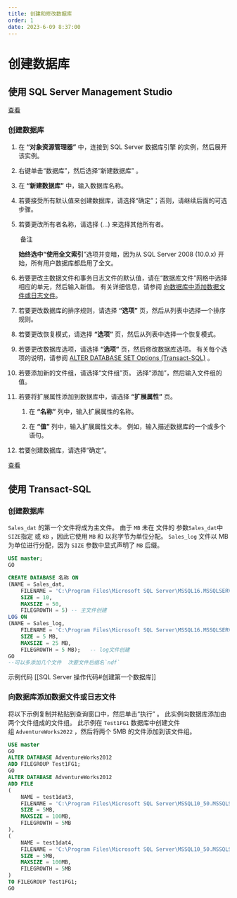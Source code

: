 ```yaml
---
title: 创建和修改数据库
order: 1
date: 2023-6-09 8:37:00
---
```


# 创建数据库

## 使用 SQL Server Management Studio

[查看](https://learn.microsoft.com/zh-cn/sql/relational-databases/databases/create-a-database?view=sql-server-ver16#create-a-database-1)

### 创建数据库

1. 在 **“对象资源管理器”** 中，连接到 SQL Server 数据库引擎 的实例，然后展开该实例。
    
2. 右键单击“数据库”，然后选择“新建数据库” 。
    
3. 在 **“新建数据库”** 中，输入数据库名称。
    
4. 若要接受所有默认值来创建数据库，请选择“确定”；否则，请继续后面的可选步骤。
    
5. 若要更改所有者名称，请选择 (…) 来选择其他所有者。
    
     备注
    
    **始终选中“使用全文索引**”选项并变暗，因为从 SQL Server 2008 (10.0.x) 开始，所有用户数据库都启用了全文。
    
6. 若要更改主数据文件和事务日志文件的默认值，请在“数据库文件”网格中选择相应的单元，然后输入新值。 有关详细信息，请参阅 [向数据库中添加数据文件或日志文件](https://learn.microsoft.com/zh-cn/sql/relational-databases/databases/add-data-or-log-files-to-a-database?view=sql-server-ver16)。
    
7. 若要更改数据库的排序规则，请选择 **“选项”** 页，然后从列表中选择一个排序规则。
    
8. 若要更改恢复模式，请选择 **“选项”** 页，然后从列表中选择一个恢复模式。
    
9. 若要更改数据库选项，请选择 **“选项”** 页，然后修改数据库选项。 有关每个选项的说明，请参阅 [ALTER DATABASE SET Options (Transact-SQL)](https://learn.microsoft.com/zh-cn/sql/t-sql/statements/alter-database-transact-sql-set-options?view=sql-server-ver16) 。
    
10. 若要添加新的文件组，请选择“文件组”页。 选择“添加”，然后输入文件组的值。
    
11. 若要将扩展属性添加到数据库中，请选择 **“扩展属性”** 页。
    
    1. 在 **“名称”** 列中，输入扩展属性的名称。
        
    2. 在 **“值”** 列中，输入扩展属性文本。 例如，输入描述数据库的一个或多个语句。
        
12. 若要创建数据库，请选择“确定”。
    

[查看](https://learn.microsoft.com/zh-cn/sql/relational-databases/databases/create-a-database?view=sql-server-ver16#TsqlProcedure)


## 使用 Transact-SQL
### 创建数据库

`Sales_dat` 的第一个文件将成为主文件。 由于 `MB` 未在 文件的 参数`Sales_dat`中`SIZE`指定 或 `KB` ，因此它使用 `MB` 和 以兆字节为单位分配。 `Sales_log` 文件以 MB 为单位进行分配，因为 `SIZE` 参数中显式声明了 `MB` 后缀。
```sql
USE master;
GO

CREATE DATABASE 名称 ON
(NAME = Sales_dat,
    FILENAME = 'C:\Program Files\Microsoft SQL Server\MSSQL16.MSSQLSERVER\MSSQL\DATA\saledat.mdf',
    SIZE = 10,
    MAXSIZE = 50,
    FILEGROWTH = 5) -- 主文件创建
LOG ON
(NAME = Sales_log,
    FILENAME = 'C:\Program Files\Microsoft SQL Server\MSSQL16.MSSQLSERVER\MSSQL\DATA\salelog.ldf',
    SIZE = 5 MB,
    MAXSIZE = 25 MB,
    FILEGROWTH = 5 MB);   -- log文件创建
GO
--可以多添加几个文件  次要文件后缀名`ndf`
```

示例代码
[[SQL Server 操作代码#创建第一个数据库]]

### 向数据库添加数据文件或日志文件
将以下示例复制并粘贴到查询窗口中，然后单击“执行” 。 此实例向数据库添加由两个文件组成的文件组。 此示例在 `Test1FG1` 数据库中创建文件组 `AdventureWorks2022` ，然后将两个 5MB 的文件添加到该文件组。
```sql
USE master
GO
ALTER DATABASE AdventureWorks2012
ADD FILEGROUP Test1FG1;
GO
ALTER DATABASE AdventureWorks2012 
ADD FILE 
(
    NAME = test1dat3,
    FILENAME = 'C:\Program Files\Microsoft SQL Server\MSSQL10_50.MSSQLSERVER\MSSQL\DATA\t1dat3.ndf',
    SIZE = 5MB,
    MAXSIZE = 100MB,
    FILEGROWTH = 5MB
),
(
    NAME = test1dat4,
    FILENAME = 'C:\Program Files\Microsoft SQL Server\MSSQL10_50.MSSQLSERVER\MSSQL\DATA\t1dat4.ndf',
    SIZE = 5MB,
    MAXSIZE = 100MB,
    FILEGROWTH = 5MB
)
TO FILEGROUP Test1FG1;
GO
```
